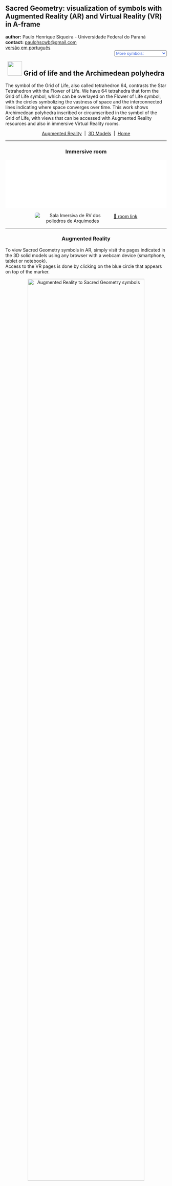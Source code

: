 <link rel="stylesheet" href="../scripts/style.css">
<meta charset="utf-8">
<link rel="icon" type="image/png" href="vr/salas/imagens/icone.png">
<h2>Sacred Geometry: visualization of symbols with Augmented Reality (AR) and Virtual Reality (VR) in A-frame</h2>
 <b>author:</b> Paulo Henrique Siqueira - Universidade Federal do Paraná
 <br><b>contact:</b> <a href="#">paulohscwb@gmail.com</a>
 <br><a href="https://paulohscwb.github.io/grid-of-life/archimedes/pt-br/">versão em português</a>
 <form style="margin: 0 auto; float:right; text-align:right; width:100%; margin-bottom:15px;">
	<select id="url" onchange="urlHandler(this.value)" style="color:royalblue;">
		<option disabled selected value>More symbols:</option>
		<option disabled value="../archimedes/">Archimedean polyhedra</option>
		<!--<option value="../biscribed/">Biscribed polyhedr</option>
		<option value="../catalan/">Catalan polyhedra</option>
		<option value="../joined/">Archimedean and Catalan convex hulls</option>
		<option value="../nonconvex/">Nonconvex polyhedra</option>
		<option value="../propellor/">Propellor polyhedra</option>
		<option value="../toroids/">Polyhedral toroids</option>-->
	</select>
</form>
<script>
function urlHandler(value) {                               
    window.location.assign(`${value}`);
}
</script>

<p id="p1"></p>
  <h2 align="center"><img src="vr/salas/imagens/icone.png" style="margin-bottom:-10px" width="45"> Grid of life and the Archimedean polyhedra</h2>
The symbol of the Grid of Life, also called tetrahedron 64, contrasts the Star Tetrahedron with the Flower of Life. We have 64 tetrahedra that form the Grid of Life symbol, which can be overlayed on the Flower of Life symbol, with the circles symbolizing the vastness of space and the interconnected lines indicating where space converges over time. 
This work shows Archimedean polyhedra inscribed or circumscribed in the symbol of the Grid of Life, with views that can be accessed with Augmented Reality resources and also in immersive Virtual Reality rooms.
<p align="center"><a href="#ra">Augmented Reality</a><span>&nbsp;&nbsp;|&nbsp;&nbsp;</span><a href="#m3d">3D Models</a><span>&nbsp;&nbsp;|&nbsp;&nbsp;</span><a href="../">Home</a></p>
  <hr>
 <h3 align="center">Immersive room</h3>
  <div class="embed-container"><iframe width="100%" src="sala.htm" title="Sala Imersiva dos poliedros de Arquimedes" frameborder="0" loading="lazy"></iframe></div>
  <p align="center"><img align="middle" src="vr/salas/videos/archimedes.gif" style="max-width: 47%; border-radius:5px; margin-right:10px" loading="lazy" alt="Sala Imersiva de RV dos poliedros de Arquimedes"/><a href="sala.htm" target="_blank">&#x1f517; room link</a></p> 
  <hr>
  <h3 id="ra" align="center">Augmented Reality</h3>
  To view Sacred Geometry symbols in AR, simply visit the pages indicated in the 3D solid models using any browser with a webcam device (smartphone, tablet or notebook).
<br>Access to the VR pages is done by clicking on the blue circle that appears on top of the marker.
<p align="center"><img style="border-radius:7px;" alt="Augmented Reality to Sacred Geometry symbols" src="ar/example.png" width="85%"></p>
<hr>
<h3 id="m3d" align="center">3D models</h3>
<!--<iframe width="560" height="315" style="max-width:100%" src="https://www.youtube.com/embed/videoseries?list=PLy0I_lGW8HxUFFS5qIXC2KozRYcu06Jaq" title="YouTube video player" frameborder="0" allow="accelerometer; autoplay; clipboard-write; encrypted-media; gyroscope; picture-in-picture; web-share" allowfullscreen></iframe>-->
<h4>1. Cuboctahedron</h4>
<a href="vr/GridOfLife_Cuboctahedron.htm" target="_blank" title="3D model" class="fotoA"><img src="ar/0A.png" class="foto" alt="Grid of life - Cuboctahedron"></a><img src="ar/0.png" class="qr">
 <br><br><br>The Archimedes cuboctahedron represents the Energy Vector of Equilibrium. The cuboctahedron corresponds to the seventh circumference of the Seed of Life symbol and the vertices of this solid appear overlapping or in correspondence with some intersections of the Grid of Life symbol lines.
 <br><br>
  <a href="ra.html" class="raAR" title="Augmented reality" target="_blank"></a>
 <hr>
<h4>2. Rhombicuboctahedron</h4>
<a href="vr/GridOfLife_Rhombicuboctahedron.htm" target="_blank" title="3D model" class="fotoA"><img src="ar/1A.png" class="foto" alt="Grid of life - Rhombicuboctahedron"></a><img src="ar/1.png" class="qr">
 <br><br><br>Much of the fascination of the Grid of Life symbol comes from the number 64, which appears recurrently in nature, constructions and mysticism. a A rhombicuboctahedron can be inscribed in the Grid of Life symbol.
 <br><br>
 <a href="ra.html" class="raAR" title="Augmented reality" target="_blank"></a>
<hr>
<h4>3. Snub Cube</h4>
<a href="vr/GridOfLife_SnubCube.htm" target="_blank" title="3D model" class="fotoA"><img src="ar/2A.png" class="foto" alt="Grid of life - Snub Cube"></a><img src="ar/2.png" class="qr">
 <br><br><br>Some examples that we can cite are: in computing, where the number of 64 bits of memory is essential; in the classic games of chess or checkers, which have 64 squares on their boards; or in sacred texts of Hinduism, which references 64 tantras. A snub cube can be inscribed in the Grid of Life symbol.
 <br><br>
 <a href="ra.html" class="raAR" title="Augmented reality" target="_blank"></a>
 <hr>
<h4>4. Truncated Cube</h4>
<a href="vr/GridOfLife_TruncatedCube.htm" target="_blank" title="3D model" class="fotoA"><img src="ar/3A.png" class="foto" alt="Grid of life - Truncated Cube"></a><img src="ar/3.png" class="qr">
 <br><br><br>Much of the fascination of the Grid of Life symbol comes from the number 64, which appears recurrently in nature, constructions and mysticism. a A truncated cube can be inscribed in the Grid of Life symbol.
 <br><br>
 <a href="ra.html" class="raAR" title="Augmented reality" target="_blank"></a>
<hr>
<h4>5. Truncated Cuboctahedron</h4>
<a href="vr/GridOfLife_TruncatedCuboctahedron.htm" target="_blank" title="3D model" class="fotoA"><img src="ar/4A.png" class="foto" alt="Grid of life - Truncated Cuboctahedron"></a><img src="ar/4.png" class="qr">
 <br><br><br>Some examples that we can cite are: in computing, where the number of 64 bits of memory is essential; in the classic games of chess or checkers, which have 64 squares on their boards; or in sacred texts of Hinduism, which references 64 tantras. A truncated cuboctahedron can be inscribed in the Grid of Life symbol.
 <br><br>
  <a href="ra.html" class="raAR" title="Augmented reality" target="_blank"></a>
 <hr>
<h4>6. Truncated Octahedron</h4>
<a href="vr/GridOfLife_TruncatedOctahedron.htm" target="_blank" title="3D model" class="fotoA"><img src="ar/5A.png" class="foto" alt="Grid of life - Truncated Octahedron"></a><img src="ar/5.png" class="qr">
 <br><br><br>Much of the fascination of the Grid of Life symbol comes from the number 64, which appears recurrently in nature, constructions and mysticism. a A truncated octahedron can be inscribed in the Grid of Life symbol.
 <br><br>
 <a href="ra.html" class="raAR" title="Augmented reality" target="_blank"></a>
 <hr>
<h4>7. Truncated Tetrahedron</h4>
<a href="vr/GridOfLife_TruncatedTetrahedron.htm" target="_blank" title="3D model" class="fotoA"><img src="ar/6A.png" class="foto" alt="Grid of life - Truncated Tetrahedron"></a><img src="ar/6.png" class="qr">
 <br><br><br>Some examples that we can cite are: in computing, where the number of 64 bits of memory is essential; in the classic games of chess or checkers, which have 64 squares on their boards; or in sacred texts of Hinduism, which references 64 tantras. A truncated tetrahedron can be inscribed in the Grid of Life symbol.
 <br><br>
  <a href="ra.html" class="raAR" title="Augmented reality" target="_blank"></a>
 <hr>
<h4>8. Truncated Stellated Tetrahedron</h4>
<a href="vr/GridOfLife_TruncatedTetrahedronStar.htm" target="_blank" title="3D model" class="fotoA"><img src="ar/7A.png" class="foto" alt="Grid of Life - Truncated Stellated Tetrahedron"></a><img src="ar/7.png" class="qr">
 <br><br><br>Much of the fascination of the Grid of Life symbol comes from the number 64, which appears recurrently in nature, constructions and mysticism. a A truncated stellated tetrahedron can be inscribed in the Grid of Life symbol.
 <br><br>
 <a href="ra.html" class="raAR" title="Augmented reality" target="_blank"></a>
 <p class="topop"><a href="#p1" class="topo">back to top</a></p>
<hr>

<br><a rel="license" href="http://creativecommons.org/licenses/by-nc-nd/4.0/"><img alt="Licença Creative Commons" style="border-width:0" src="https://i.creativecommons.org/l/by-nc-nd/4.0/88x31.png" loading="lazy"/></a><br /><span xmlns:dct="http://purl.org/dc/terms/" property="dct:title">Grid of life and the Archimedean polyhedra: Visualization of symbols with Augmented Reality and Virtual Reality"</span> by <a xmlns:cc="http://creativecommons.org/ns#" href="https://paulohscwb.github.io/grid-of-life/archimedes/" property="cc:attributionName" rel="cc:attributionURL">Paulo Henrique Siqueira</a> is licensed with a license <a rel="license" href="http://creativecommons.org/licenses/by-nc-nd/4.0/">Creative Commons Attribution-NonCommercial-NoDerivatives 4.0 International</a>.

<h4>How to cite this work:</h4> 
<p>Siqueira, P.H., "Grid of life and the Archimedean polyhedra: Visualization of symbols with Augmented Reality and Virtual Reality"". Available in: <https://paulohscwb.github.io/grid-of-life/archimedes/>, February 2025.</p>
<!--<a target="_blank" href="https://doi.org/10.5281/zenodo.8272770"><img src="https://zenodo.org/badge/DOI/10.5281/zenodo.8272770.svg" alt="DOI"></a>-->
<br><br><b>References:</b>
<br>Pardesco. "Sacred Geometry Art, Symbols & Meanings". <a href="https://pardesco.com/blogs/news/sacred-geometry-art-symbols-meanings" target="_blank">https://pardesco.com/blogs/news/sacred-geometry-art-symbols-meanings</a>
<br>Weisstein, Eric W. "Polyhedra" From MathWorld-A Wolfram Web Resource. <a href="https://mathworld.wolfram.com/topics/Polyhedra.html" target="_blank">https://mathworld.wolfram.com/topics/Polyhedra.html</a>
<br>Wikipedia <a href="https://en.wikipedia.org/wiki/en.wikipedia.org/wiki/Platonic_solid" target="_blank">https://en.wikipedia.org/wiki/Platonic_solid</a>
<br>Solar System Scope. "Solar Textures: Stars and Milky Way". <a href="http://dmccooey.com/polyhedra/" target="_blank">https://www.solarsystemscope.com/textures/</a>
